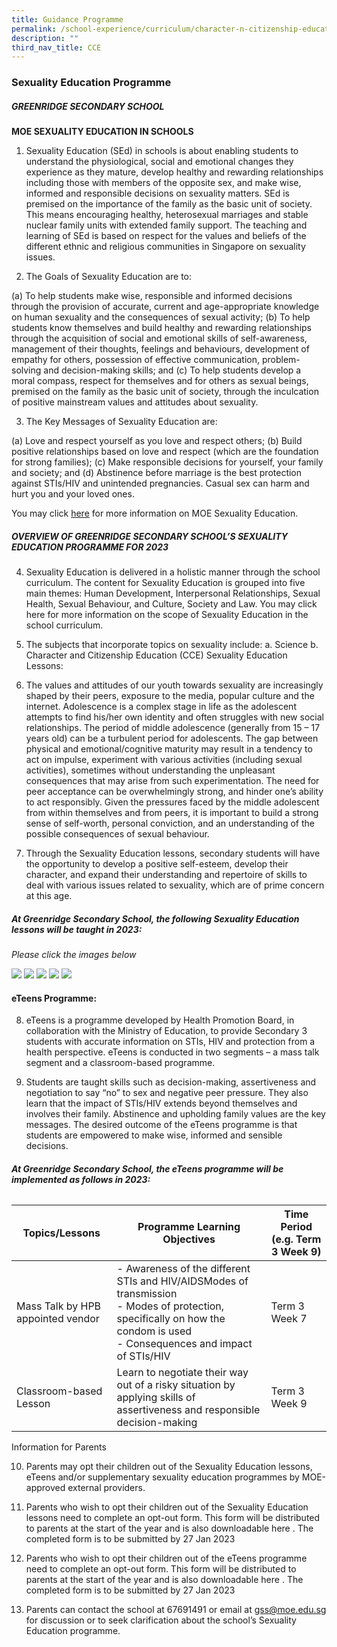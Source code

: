 ```yaml
---
title: Guidance Programme
permalink: /school-experience/curriculum/character-n-citizenship-education/guidance-programme/
description: ""
third_nav_title: CCE
---
```

### Sexuality Education Programme


##### **GREENRIDGE SECONDARY SCHOOL**

**MOE SEXUALITY EDUCATION IN SCHOOLS**

1.	Sexuality Education (SEd) in schools is about enabling students to understand the physiological, social and emotional changes they experience as they mature, develop healthy and rewarding relationships including those with members of the opposite sex, and make wise, informed and responsible decisions on sexuality matters. SEd is premised on the importance of the family as the basic unit of society. This means encouraging healthy, heterosexual marriages and stable nuclear family units with extended family support. The teaching and learning of SEd is based on respect for the values and beliefs of the different ethnic and religious communities in Singapore on sexuality issues.

2.	The Goals of Sexuality Education are to:

(a)	To help students make wise, responsible and informed decisions through the provision of accurate, current and age-appropriate knowledge on human sexuality and the consequences of sexual activity;
(b)	To help students know themselves and build healthy and rewarding relationships through the acquisition of social and emotional skills of self-awareness, management of their thoughts, feelings and behaviours, development of empathy for others, possession of effective communication, problem-solving and decision-making skills; and
(c)	To help students develop a moral compass, respect for themselves and for others as sexual beings, premised on the family as the basic unit of society, through the inculcation of positive mainstream values and attitudes about sexuality. 

3.	The Key Messages of Sexuality Education are:

(a)	Love and respect yourself as you love and respect others;
(b)	Build positive relationships based on love and respect (which are the foundation for strong families);
(c)	Make responsible decisions for yourself, your family and society; and
(d)	Abstinence before marriage is the best protection against STIs/HIV and unintended pregnancies. Casual sex can harm and hurt you and your loved ones.

You may click [here](https://go.gov.sg/moe-sexuality-education) for more information on MOE Sexuality Education. 


##### **OVERVIEW OF GREENRIDGE SECONDARY SCHOOL’S SEXUALITY EDUCATION PROGRAMME FOR 2023**

4.	Sexuality Education is delivered in a holistic manner through the school curriculum. The content for Sexuality Education is grouped into five main themes: Human Development, Interpersonal Relationships, Sexual Health, Sexual Behaviour, and Culture, Society and Law. You may click here for more information on the scope of Sexuality Education in the school curriculum.
5.	The subjects that incorporate topics on sexuality include: 
a.	Science 
b.	Character and Citizenship Education (CCE)
Sexuality Education Lessons: 
6.	The values and attitudes of our youth towards sexuality are increasingly shaped by their peers, exposure to the media, popular culture and the internet. Adolescence is a complex stage in life as the adolescent attempts to find his/her own identity and often struggles with new social relationships. The period of middle adolescence (generally from 15 – 17 years old) can be a turbulent period for adolescents. The gap between physical and emotional/cognitive maturity may result in a tendency to act on impulse, experiment with various activities (including sexual activities), sometimes without understanding the unpleasant consequences that may arise from such experimentation. The need for peer acceptance can be overwhelmingly strong, and hinder one’s ability to act responsibly.  Given the pressures faced by the middle adolescent from within themselves and from peers, it is important to build a strong sense of self-worth, personal conviction, and an understanding of the possible consequences of sexual behaviour. 

7.	Through the Sexuality Education lessons, secondary students will have the opportunity to develop a positive self-esteem, develop their character, and expand their understanding and repertoire of skills to deal with various issues related to sexuality, which are of prime concern at this age.



##### **At Greenridge Secondary School, the following Sexuality Education lessons will be taught in 2023:**

*Please click the images below*

[![](/images/CCE%20SexEdu/sec%201p.png)](/files/CCE/SED/2023/sec%2001.pdf)
[![](/images/CCE%20SexEdu/sec%202p.png)](/files/CCE/SED/2023/sec%2002.pdf)
[![](/images/CCE%20SexEdu/sec%203p.png)](/files/CCE/SED/2023/sec%2003.pdf)
[![](/images/CCE%20SexEdu/sec%204p.png)](/files/CCE/SED/2023/sec%2004.pdf)
[![](/images/CCE%20SexEdu/sec%205p.png)](/files/CCE/SED/2023/sec%2005.pdf)


#### **eTeens Programme:**

8.    eTeens is a programme developed by Health Promotion Board, in collaboration with the Ministry of Education, to provide Secondary 3 students with accurate information on STIs, HIV and protection from a health perspective. eTeens is conducted in two segments – a mass talk segment and a classroom-based programme.

9.   Students are taught skills such as decision-making, assertiveness and negotiation to say “no” to sex and negative peer pressure. They also learn that the impact of STIs/HIV extends beyond themselves and involves their family. Abstinence and upholding family values are the key messages. The desired outcome of the eTeens programme is that students are empowered to make wise, informed and sensible decisions.

###### **At Greenridge Secondary School, the eTeens programme will be implemented as follows in 2023:**

 

| Topics/Lessons | Programme Learning Objectives| Time Period (e.g. Term 3 Week 9) |
| -------- | -------- | -------- |
| Mass Talk by HPB appointed vendor    | - Awareness of the different STIs and HIV/AIDSModes of transmission<br>- Modes of protection, specifically on how the condom is used<br>- Consequences and impact of STIs/HIV    | Term 3 Week 7   |
| Classroom-based Lesson|      Learn to negotiate their way out of a risky situation by applying skills of assertiveness and responsible decision-making|Term 3 Week 9|




Information for Parents

10.    Parents may opt their children out of the Sexuality Education lessons, eTeens and/or supplementary sexuality education programmes by MOE-approved external providers.

11.    Parents who wish to opt their children out of the Sexuality Education lessons need to complete an opt-out form. This form will be distributed to parents at the start of the year and is also downloadable here . The completed form is to be submitted by 27 Jan 2023

12.   Parents who wish to opt their children out of the eTeens programme need to complete an opt-out form. This form will be distributed to parents at the start of the year and is also downloadable here .  The completed form is to be submitted by 27 Jan 2023

13.   Parents can contact the school at 67691491 or email at [gss@moe.edu.sg](mailto:gss@moe.edu.sg) for discussion or to seek clarification about the school’s Sexuality Education programme.